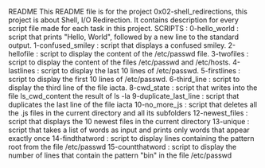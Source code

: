 README
	This README file is for the project 0x02-shell_redirections, this project is about Shell, I/O Redirection.
	It contains description for every script file made for each task in this project. 
SCRIPTS : 
	0-hello_world : script that prints "Hello, World", followed by a new line to the standard output.
	1-confused_smiley : script that displays a confused smiley.
	2-hellofile : script to display the content of the /etc/passwd file.
	3-twofiles : script to display the content of the files /etc/passwd and /etc/hosts.
	4-lastlines : script to display the last 10 lines of /etc/passwd.
	5-firstlines : script to display the first 10 lines of /etc/passwd.
	6-third_line : script to display the third line of the file iacta.
	8-cwd_state : script that writes into the file ls_cwd_content the result of ls -la
	9-duplicate_last_line : script that duplicates the last line of the file iacta
	10-no_more_js : script that deletes all the .js files in the current directory and all its subfolders
	12-newest_files : script that displays the 10 newest files in the current directory
	13-unique : script that takes a list of words as input and prints only words that appear exactly once
	14-findthatword : script to display lines containing the pattern root from the file /etc/passwd
	15-countthatword : script to display the number of lines that contain the pattern "bin" in the file /etc/passwd
